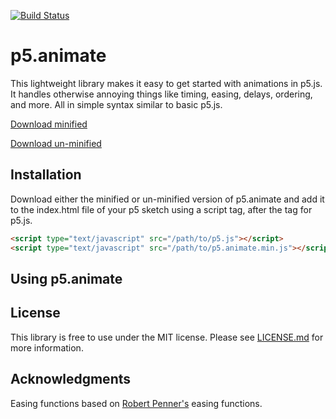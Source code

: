 [![Build Status](https://travis-ci.org/charliesmart/p5.animate.svg?branch=master)](https://travis-ci.org/charliesmart/p5.animate)

# p5.animate

This lightweight library makes it easy to get started with animations in p5.js.
It handles otherwise annoying things like timing, easing, delays, ordering, and more. All
in simple syntax similar to basic p5.js.

[Download minified](https://raw.githubusercontent.com/charliesmart/p5.animate/master/src/p5.animate.min.js)

[Download un-minified](https://raw.githubusercontent.com/charliesmart/p5.animate/master/src/p5.animate.js)

## Installation

Download either the minified or un-minified version of p5.animate and add it to the index.html file of your p5 sketch using a script tag, after the tag for p5.js.

```html
<script type="text/javascript" src="/path/to/p5.js"></script>
<script type="text/javascript" src="/path/to/p5.animate.min.js"></script>
```

## Using p5.animate



## License

This library is free to use under the MIT license. Please see [LICENSE.md](https://github.com/charliesmart/p5.animate/blob/master/LICENSE.md) for more information.

## Acknowledgments

Easing functions based on [Robert Penner's](http://robertpenner.com/easing/) easing functions.
